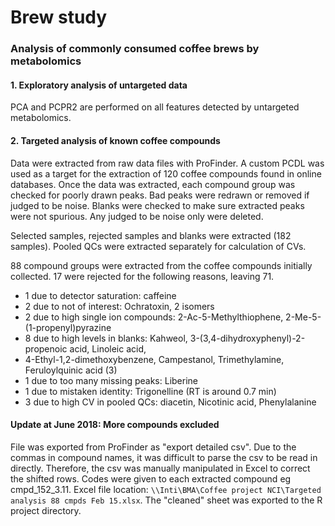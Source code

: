 # Brew study
### Analysis of commonly consumed coffee brews by metabolomics
#### 1. Exploratory analysis of untargeted data
PCA and PCPR2 are performed on all features detected by untargeted metabolomics.

#### 2. Targeted analysis of known coffee compounds
Data were extracted from raw data files with ProFinder. A custom PCDL was used as a target for the extraction of 120 coffee compounds found in online databases. Once the data was extracted, each compound group was checked for poorly drawn peaks. Bad peaks were redrawn or removed if judged to be noise. Blanks were checked to make sure extracted peaks were not spurious. Any judged to be noise only were deleted.

Selected samples, rejected samples and blanks were extracted (182 samples). Pooled QCs were extracted separately for calculation of CVs.

88 compound groups were extracted from the coffee compounds initially collected. 17 were rejected for the following reasons, leaving 71.

* 1 due to detector saturation: caffeine
* 2 due to not of interest: Ochratoxin, 2 isomers
* 2 due to high single ion compounds: 2-Ac-5-Methylthiophene, 2-Me-5-(1-propenyl)pyrazine
* 8 due to high levels in blanks: Kahweol, 3-(3,4-dihydroxyphenyl)-2-propenoic acid, Linoleic acid, 
* 4-Ethyl-1,2-dimethoxybenzene, Campestanol, Trimethylamine, Feruloylquinic acid (3)
* 1 due to too many missing peaks: Liberine
* 1 due to mistaken identity: Trigonelline (RT is around 0.7 min)
* 3 due to high CV in pooled QCs: diacetin, Nicotinic acid, Phenylalanine

#### Update at June 2018: More compounds excluded
File was exported from ProFinder as "export detailed csv". Due to the commas in compound names, it was difficult to parse the csv to be read in directly. Therefore, the csv was manually manipulated in Excel to correct the shifted rows. Codes were given to each extracted compound eg cmpd_152_3.11. Excel file location: `\\Inti\BMA\Coffee project NCI\Targeted analysis 88 cmpds Feb 15.xlsx`. The "cleaned" sheet was exported to the R project directory.
